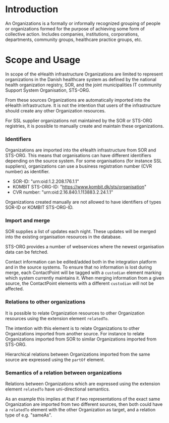 # Introduction
An Organizations is a formally or informally recognized grouping of people or organizations formed for the purpose of achieving some form of collective action. Includes companies, institutions, corporations, departments, community groups, healthcare practice groups, etc.

# Scope and Usage
In scope of the eHealth infrastructure Organizations are limited to represent organizations in the Danish healthcare system as defined by the national health organization registry, SOR, and the joint municipalities IT community Support System Organisation, STS-ORG. 

From these sources Organizations are automatically imported into the eHealth infrastructure. It is not the intention that users of the infrastructure should create any other Organization resources.

For SSL supplier organizations not maintained by the SOR or STS-ORG registries, it is possible to manually create and maintain these organizations. 
  
### Identifiers
Organizations are imported into the eHealth infrastructure from SOR and STS-ORG. This means that organisations can have different identifiers depending on the source system. For some organisations (for instance SSL suppliers), organizations can use a business registration number (CVR number) as identifier.

* SOR-ID: "urn:oid:1.2.208.176.1.1"
* KOMBIT STS-ORG-ID: "https://www.kombit.dk/sts/organisation"
* CVR number: "urn:oid:2.16.840.1.113883.2.24.1.1"

Organizations created manually are not allowed to have identifiers of types SOR-ID or KOMBIT STS-ORG-ID.

### Import and merge
SOR supplies a list of updates each night. These updates will be merged into the existing organisation resources in the database.

STS-ORG provides a number of webservices where the newest organisation data can be fetched. 

Contact information can be edited/added both in the integration platform and in the source systems. To ensure that no information is lost during merge, each ContactPoint will be tagged with a `custodian` element marking which system currently maintains it. When merging information from a given source, the ContactPoint elements with a different `custodian` will not be affected.

### Relations to other organizations
It is possible to relate Organization resources to other Organization resources using the extension element `relatedTo`.

The intention with this element is to relate Organizations to other Organizations imported from another source. For instance to relate Organizations imported from SOR to similar Organizations imported from STS-ORG.

Hierarchical relations between Organizations imported from the same source are expressed using the `partOf` element.

### Semantics of a relation between organizations
Relations between Organizations which are expressed using the extension element `relatedTo` have uni-directional semantics.

As an example this implies at that if two representations of the exact same Organization are imported from two different sources, then both could have a `relatedTo` element with the other Organization as target, and a relation type of e.g. "sameAs".
